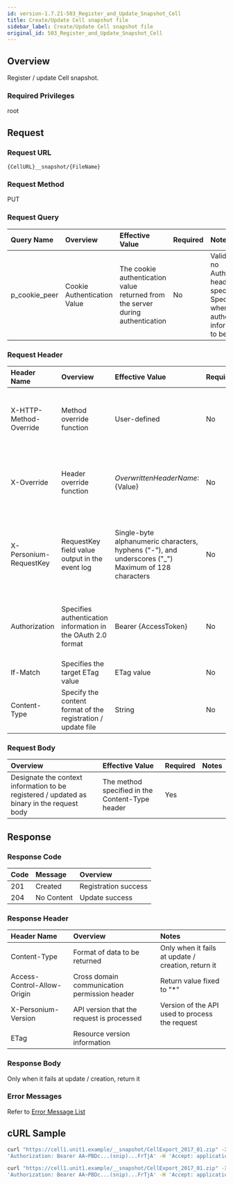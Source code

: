 ```yaml
---
id: version-1.7.21-503_Register_and_Update_Snapshot_Cell
title: Create/Update Cell snapshot file
sidebar_label: Create/Update Cell snapshot file
original_id: 503_Register_and_Update_Snapshot_Cell
---
```


## Overview

Register / update Cell snapshot.

### Required Privileges

root


## Request

### Request URL

```
{CellURL}__snapshot/{FileName}
```

### Request Method

PUT

### Request Query

|Query Name|Overview|Effective Value|Required|Notes|
|:--|:--|:--|:--|:--|
|p_cookie_peer|Cookie Authentication Value|The cookie authentication value returned from the server during authentication|No|Valid only if no Authorization header specified<br>Specify this when cookie authentication information is to be used|

### Request Header

|Header Name|Overview|Effective Value|Required|Notes|
|:--|:--|:--|:--|:--|
|X-HTTP-Method-Override|Method override function|User-defined|No|Specifying this value in a request with the POST method indicates that the specified value is used as the method|
|X-Override|Header override function|${OverwrittenHeaderName}:${Value}|No|The normal HTTP header value is overwritten. Specify multiple X-Override headers for the overwriting of multiple headers|
|X-Personium-RequestKey|RequestKey field value output in the event log|Single-byte alphanumeric characters, hyphens ("-"), and underscores ("_")<br>Maximum of 128 characters|No|When not specified, default value given with ${4 digits}_${22 digits} Base64url characters format representing an UUID for each request|
|Authorization|Specifies authentication information in the OAuth 2.0 format|Bearer {AccessToken}|No|* Authentication tokens are the tokens acquired using the Authentication Token Acquisition API|
|If-Match|Specifies the target ETag value|ETag value|No|[*] by default|
|Content-Type|Specify the content format of the registration / update file|String|No|When registering and updating in ZIP format<br>Content-Type:application/zip|

### Request Body

|Overview|Effective Value|Required|Notes|
|:--|:--|:--|:--|
|Designate the context information to be registered / updated as binary in the request body|The method specified in the Content-Type header|Yes||


## Response

### Response Code

|Code|Message|Overview|
|:--|:--|:--|
|201|Created|Registration success|
|204|No Content|Update success|

### Response Header

|Header Name|Overview|Notes|
|:--|:--|:--|
|Content-Type|Format of data to be returned|Only when it fails at update / creation, return it|
|Access-Control-Allow-Origin|Cross domain communication permission header|Return value fixed to "*"|
|X-Personium-Version|API version that the request is processed|Version of the API used to process the request|
|ETag|Resource version information||

### Response Body

Only when it fails at update / creation, return it

### Error Messages

Refer to [Error Message List](004_Error_Messages.md)


## cURL Sample

```sh
curl "https://cell1.unit1.example/__snapshot/CellExport_2017_01.zip" -X PUT -i -H \
'Authorization: Bearer AA~PBDc...(snip)...FrTjA' -H 'Accept: application/json' -d '{File contents}'
```

```sh
curl "https://cell1.unit1.example/__snapshot/CellExport_2017_01.zip" -X PUT -i -H \
'Authorization: Bearer AA~PBDc...(snip)...FrTjA' -H 'Accept: application/json' -T "/home/user/CellExport.zip"
```


